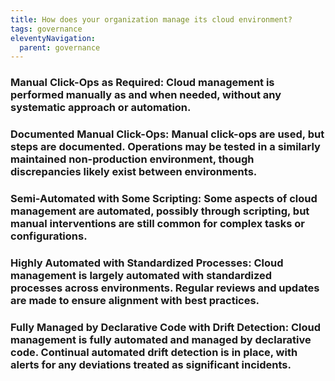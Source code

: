 ```yaml
---
title: How does your organization manage its cloud environment?
tags: governance
eleventyNavigation:
  parent: governance
---
```


### **Manual Click-Ops as Required:** Cloud management is performed manually as and when needed, without any systematic approach or automation.

### **Documented Manual Click-Ops:** Manual click-ops are used, but steps are documented. Operations may be tested in a similarly maintained non-production environment, though discrepancies likely exist between environments.

### **Semi-Automated with Some Scripting:** Some aspects of cloud management are automated, possibly through scripting, but manual interventions are still common for complex tasks or configurations.

### **Highly Automated with Standardized Processes:** Cloud management is largely automated with standardized processes across environments. Regular reviews and updates are made to ensure alignment with best practices.

### **Fully Managed by Declarative Code with Drift Detection:** Cloud management is fully automated and managed by declarative code. Continual automated drift detection is in place, with alerts for any deviations treated as significant incidents.
